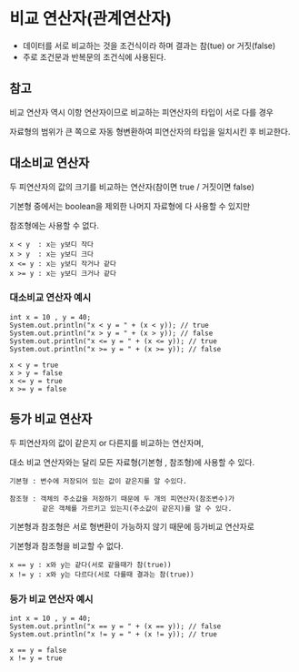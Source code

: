 # 비교 연산자(관계연산자)
- 데이터를 서로 비교하는 것을 조건식이라 하며 결과는 참(tue) or 거짓(false)
- 주로 조건문과 반복문의 조건식에 사용된다.

## 참고
비교 연산자 역시 이항 연산자이므로 비교하는 피연산자의 타입이 서로 다를 경우

자료형의 범위가 큰 쪽으로 자동 형변환하여 피연산자의 타입을 일치시킨 후 비교한다.

## 대소비교 연산자
두 피연산자의 값의 크기를 비교하는 연산자(참이면 true / 거짓이면 false)

기본형 중에서는 boolean을 제외한 나머지 자료형에 다 사용할 수 있지만 

참조형에는 사용할 수 없다.
```
x < y  : x는 y보디 작다
x > y  : x는 y보디 크다
x <= y : x는 y보디 작거나 같다
x >= y : x는 y보디 크거나 같다
```

### 대소비교 연산자 예시
```
int x = 10 , y = 40;
System.out.println("x < y = " + (x < y)); // true
System.out.println("x > y = " + (x > y)); // false
System.out.println("x <= y = " + (x <= y)); // true
System.out.println("x >= y = " + (x >= y)); // false

x < y = true
x > y = false
x <= y = true
x >= y = false
```

## 등가 비교 연산자
두 피연산자의 값이 같은지 or 다른지를 비교하는 연산자며, 

대소 비교 연산자와는 달리 모든 자료형(기본형 , 참조형)에 사용할 수 있다.
```
기본형 : 변수에 저장되어 있는 값이 같은지를 알 수있다.

참조형 : 객체의 주소값을 저장하기 때문에 두 개의 피연산자(참조변수)가 
        같은 객체를 가르키고 있는지(주소값이 같은지)를 알 수 있다.
```

기본형과 참조형은 서로 형변환이 가능하지 않기 때문에 등가비교 연산자로

기본형과 참조형을 비교할 수 없다.
```
x == y : x와 y는 같다(서로 같을때가 참(true))
x != y : x와 y는 다르다(서로 다를때 결과는 참(true))
```

### 등가 비교 연산자 예시
```
int x = 10 , y = 40;
System.out.println("x == y = " + (x == y)); // false
System.out.println("x != y = " + (x != y)); // true

x == y = false
x != y = true
```
